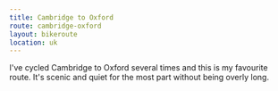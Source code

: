 ```yaml
---
title: Cambridge to Oxford
route: cambridge-oxford
layout: bikeroute
location: uk
---
```


I've cycled Cambridge to Oxford several times and this is my favourite route. It's scenic and quiet for the most part without being overly long.
